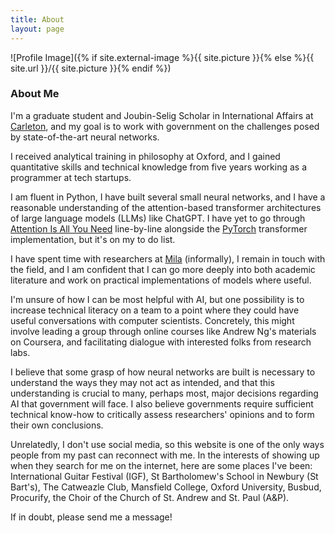 ```yaml
---
title: About
layout: page
---
```

![Profile Image]({% if site.external-image %}{{ site.picture }}{% else %}{{ site.url }}/{{ site.picture }}{% endif %})

### About Me

I'm a graduate student and Joubin-Selig Scholar in International Affairs at [Carleton](https://carleton.ca/npsia/), and my goal is to work with government on the challenges posed by state-of-the-art neural networks.

I received analytical training in philosophy at Oxford, and I gained quantitative skills and technical knowledge from five years working as a programmer at tech startups. 

I am fluent in Python, I have built several small neural networks, and I have a reasonable understanding of the attention-based transformer architectures of large language models (LLMs) like ChatGPT. I have yet to go through [Attention Is All You Need](https://arxiv.org/abs/1706.03762) line-by-line alongside the [PyTorch](https://pytorch.org/) transformer implementation, but it's on my to do list. 

I have spent time with researchers at [Mila](https://mila.quebec/) (informally), I remain in touch with the field, and I am confident that I can go more deeply into both academic literature and work on practical implementations of models where useful.

I'm unsure of how I can be most helpful with AI, but one possibility is to increase technical literacy on a team to a point where they could have useful conversations with computer scientists. Concretely, this might involve leading a group through online courses like Andrew Ng's materials on Coursera, and facilitating dialogue with interested folks from research labs. 

I believe that some grasp of how neural networks are built is necessary to understand the ways they may not act as intended, and that this understanding is crucial to many, perhaps most, major decisions regarding AI that government will face. I also believe governments require sufficient technical know-how to critically assess researchers' opinions and to form their own conclusions.

Unrelatedly, I don't use social media, so this website is one of the only ways people from my past can reconnect with me. In the interests of showing up when they search for me on the internet, here are some places I've been: International Guitar Festival (IGF), St Bartholomew's School in Newbury (St Bart's), The Catweazle Club, Mansfield College, Oxford University, Busbud, Procurify, the Choir of the Church of St. Andrew and St. Paul (A&P).

If in doubt, please send me a message!

